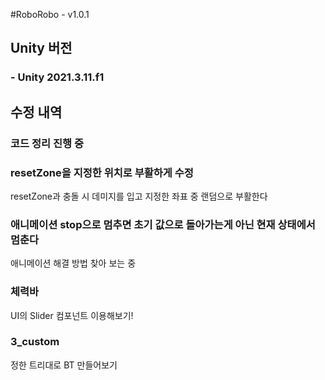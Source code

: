 #RoboRobo - v1.0.1

## Unity 버전
### - Unity 2021.3.11.f1

## 수정 내역
### 코드 정리 진행 중
### resetZone을 지정한 위치로 부활하게 수정
resetZone과 충돌 시 데미지를 입고 지정한 좌표 중 랜덤으로 부활한다

### 애니메이션 stop으로 멈추면 초기 값으로 돌아가는게 아닌 현재 상태에서 멈춘다 
애니메이션 해결 방법 찾아 보는 중

### 체력바
UI의 Slider 컴포넌트 이용해보기! 

### 3_custom
정한 트리대로 BT 만들어보기
